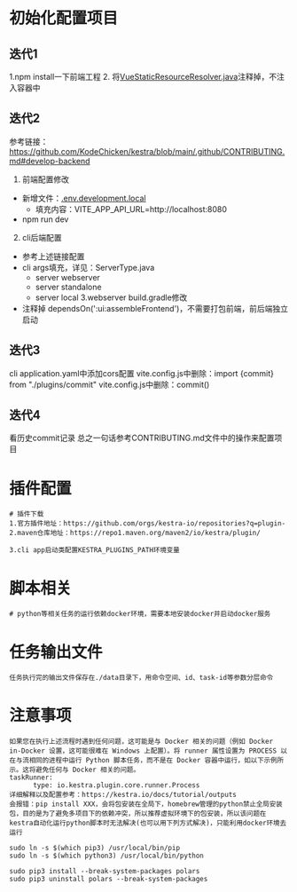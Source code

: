 # 初始化配置项目

## 迭代1
1.npm install一下前端工程
2. 将[VueStaticResourceResolver.java](webserver/src/main/java/io/micronaut/web/router/resource/VueStaticResourceResolver.java)注释掉，不注入容器中


## 迭代2
参考链接：https://github.com/KodeChicken/kestra/blob/main/.github/CONTRIBUTING.md#develop-backend
1.  前端配置修改
- 新增文件：[.env.development.local](ui/.env.development.local)
  - 填充内容：VITE_APP_API_URL=http://localhost:8080
- npm run dev
2. cli后端配置
  - 参考上述链接配置
  - cli args填充，详见：ServerType.java
    - server webserver
    - server standalone
    - server local
      3.webserver build.gradle修改
  - 注释掉 dependsOn(':ui:assembleFrontend')，不需要打包前端，前后端独立启动

## 迭代3
cli application.yaml中添加cors配置
vite.config.js中删除：import {commit} from "./plugins/commit"
vite.config.js中删除：commit()

## 迭代4
看历史commit记录
总之一句话参考CONTRIBUTING.md文件中的操作来配置项目

# 插件配置
```text
# 插件下载
1.官方插件地址：https://github.com/orgs/kestra-io/repositories?q=plugin-
2.maven仓库地址：https://repo1.maven.org/maven2/io/kestra/plugin/

3.cli app启动类配置KESTRA_PLUGINS_PATH环境变量
```

# 脚本相关
```text
# python等相关任务的运行依赖docker环境，需要本地安装docker并启动docker服务
```

# 任务输出文件
```text
任务执行完的输出文件保存在./data目录下，用命令空间、id、task-id等参数分层命令

```

# 注意事项
```text
如果您在执行上述流程时遇到任何问题，这可能是与 Docker 相关的问题（例如 Docker in-Docker 设置，这可能很难在 Windows 上配置）。将 runner 属性设置为 PROCESS 以在与流相同的进程中运行 Python 脚本任务，而不是在 Docker 容器中运行，如以下示例所示。这将避免任何与 Docker 相关的问题。
taskRunner:
      type: io.kestra.plugin.core.runner.Process
详细解释以及配置参考：https://kestra.io/docs/tutorial/outputs
会报错：pip install XXX，会将包安装在全局下，homebrew管理的python禁止全局安装包，目的是为了避免多项目下的依赖冲突，所以推荐虚拟环境下的包安装，所以该问题在kestra自动化运行python脚本时无法解决(也可以用下列方式解决)，只能利用docker环境去运行

sudo ln -s $(which pip3) /usr/local/bin/pip
sudo ln -s $(which python3) /usr/local/bin/python

sudo pip3 install --break-system-packages polars
sudo pip3 uninstall polars --break-system-packages
```